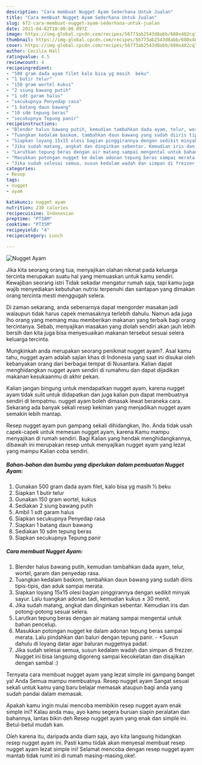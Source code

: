 ```yaml
---
description: "Cara membuat Nugget Ayam Sederhana Untuk Jualan"
title: "Cara membuat Nugget Ayam Sederhana Untuk Jualan"
slug: 672-cara-membuat-nugget-ayam-sederhana-untuk-jualan
date: 2021-04-02T10:00:08.097Z
image: https://img-global.cpcdn.com/recipes/56773ab2543d8abb/680x482cq70/nugget-ayam-foto-resep-utama.jpg
thumbnail: https://img-global.cpcdn.com/recipes/56773ab2543d8abb/680x482cq70/nugget-ayam-foto-resep-utama.jpg
cover: https://img-global.cpcdn.com/recipes/56773ab2543d8abb/680x482cq70/nugget-ayam-foto-resep-utama.jpg
author: Cecilia Hall
ratingvalue: 4.5
reviewcount: 4
recipeingredient:
- "500 gram dada ayam filet kalo bisa yg masih  beku"
- "1 butir telur"
- "150 gram wortel kukus"
- "2 siung bawang putih"
- "1 sdt garam halus"
- "secukupnya Penyedap rasa"
- "1 batang daun bawang"
- "10 sdm tepung beras"
- "secukupnya Tepung panir"
recipeinstructions:
- "Blender halus bawang putih, kemudian tambahkan dada ayam, telur, wortel, garam dan penyedap rasa."
- "Tuangkan kedalam baskom, tambahkan daun bawang yang sudah diiris tipis-tipis, dan aduk sampai merata."
- "Siapkan loyang 15x15 olesi bagian pinggirannya dengan sedikit minyak sayur. Lalu tuangkan adonan tadi, kemudian kukus ± 30 menit."
- "Jika sudah matang, angkat dan dinginkan sebentar. Kemudian iris dan potong-potong sesuai selera."
- "Larutkan tepung beras dengan air matang sampai mengental untuk bahan pencelup."
- "Masukkan potongan nugget ke dalam adonan tepung beras sampai merata. Lalu pindahkan dan baluri dengan tepung panir. *Susun dahulu di loyang datar agar baluran nuggetnya padat."
- "Jika sudah selesai semua, susun kedalam wadah dan simpan di frezzer. Nugget ini bisa langsung digoreng sampai kecokelatan dan disajikan dengan sambal :)"
categories:
- Resep
tags:
- nugget
- ayam

katakunci: nugget ayam 
nutrition: 230 calories
recipecuisine: Indonesian
preptime: "PT38M"
cooktime: "PT35M"
recipeyield: "4"
recipecategory: Lunch

---
```



![Nugget Ayam](https://img-global.cpcdn.com/recipes/56773ab2543d8abb/680x482cq70/nugget-ayam-foto-resep-utama.jpg)

Jika kita seorang orang tua, menyajikan olahan nikmat pada keluarga tercinta merupakan suatu hal yang memuaskan untuk kamu sendiri. Kewajiban seorang istri Tidak sekadar mengatur rumah saja, tapi kamu juga wajib menyediakan kebutuhan nutrisi terpenuhi dan santapan yang dimakan orang tercinta mesti menggugah selera.

Di zaman  sekarang, anda sebenarnya dapat mengorder masakan jadi walaupun tidak harus capek memasaknya terlebih dahulu. Namun ada juga lho orang yang memang mau memberikan makanan yang terbaik bagi orang tercintanya. Sebab, menyajikan masakan yang diolah sendiri akan jauh lebih bersih dan kita juga bisa menyesuaikan makanan tersebut sesuai selera keluarga tercinta. 



Mungkinkah anda merupakan seorang penikmat nugget ayam?. Asal kamu tahu, nugget ayam adalah sajian khas di Indonesia yang saat ini disukai oleh kebanyakan orang dari berbagai tempat di Nusantara. Kalian dapat menghidangkan nugget ayam sendiri di rumahmu dan dapat dijadikan makanan kesukaanmu di akhir pekan.

Kalian jangan bingung untuk mendapatkan nugget ayam, karena nugget ayam tidak sulit untuk didapatkan dan juga kalian pun dapat membuatnya sendiri di tempatmu. nugget ayam boleh dimasak lewat beraneka cara. Sekarang ada banyak sekali resep kekinian yang menjadikan nugget ayam semakin lebih mantap.

Resep nugget ayam pun gampang sekali dihidangkan, lho. Anda tidak usah capek-capek untuk memesan nugget ayam, karena Kamu mampu menyajikan di rumah sendiri. Bagi Kalian yang hendak menghidangkannya, dibawah ini merupakan resep untuk menyajikan nugget ayam yang lezat yang mampu Kalian coba sendiri.

<!--inarticleads1-->

##### Bahan-bahan dan bumbu yang diperlukan dalam pembuatan Nugget Ayam:

1. Gunakan 500 gram dada ayam filet, kalo bisa yg masih ½ beku
1. Siapkan 1 butir telur
1. Gunakan 150 gram wortel, kukus
1. Sediakan 2 siung bawang putih
1. Ambil 1 sdt garam halus
1. Siapkan secukupnya Penyedap rasa
1. Siapkan 1 batang daun bawang
1. Sediakan 10 sdm tepung beras
1. Siapkan secukupnya Tepung panir




<!--inarticleads2-->

##### Cara membuat Nugget Ayam:

1. Blender halus bawang putih, kemudian tambahkan dada ayam, telur, wortel, garam dan penyedap rasa.
1. Tuangkan kedalam baskom, tambahkan daun bawang yang sudah diiris tipis-tipis, dan aduk sampai merata.
1. Siapkan loyang 15x15 olesi bagian pinggirannya dengan sedikit minyak sayur. Lalu tuangkan adonan tadi, kemudian kukus ± 30 menit.
1. Jika sudah matang, angkat dan dinginkan sebentar. Kemudian iris dan potong-potong sesuai selera.
1. Larutkan tepung beras dengan air matang sampai mengental untuk bahan pencelup.
1. Masukkan potongan nugget ke dalam adonan tepung beras sampai merata. Lalu pindahkan dan baluri dengan tepung panir. - *Susun dahulu di loyang datar agar baluran nuggetnya padat.
1. Jika sudah selesai semua, susun kedalam wadah dan simpan di frezzer. Nugget ini bisa langsung digoreng sampai kecokelatan dan disajikan dengan sambal :)




Ternyata cara membuat nugget ayam yang lezat simple ini gampang banget ya! Anda Semua mampu membuatnya. Resep nugget ayam Sangat sesuai sekali untuk kamu yang baru belajar memasak ataupun bagi anda yang sudah pandai dalam memasak.

Apakah kamu ingin mulai mencoba membikin resep nugget ayam enak simple ini? Kalau anda mau, ayo kamu segera buruan siapin peralatan dan bahannya, lantas bikin deh Resep nugget ayam yang enak dan simple ini. Betul-betul mudah kan. 

Oleh karena itu, daripada anda diam saja, ayo kita langsung hidangkan resep nugget ayam ini. Pasti kamu tiidak akan menyesal membuat resep nugget ayam lezat simple ini! Selamat mencoba dengan resep nugget ayam mantab tidak rumit ini di rumah masing-masing,oke!.

